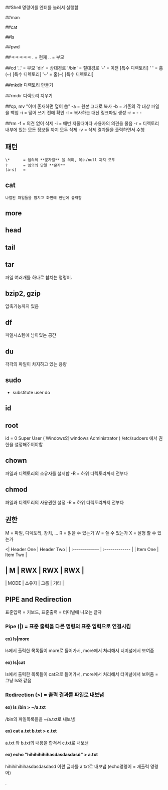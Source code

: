 ##Shell
명령어를 엔터를 눌러서 실행함

##man

##cat

##ls

##pwd

##ㅋㅋㅋㅋㅋ
. = 현재
.. = 부모

##cd
    '..'    = 부모
    'dir'   = 상대경로
    '/bin'  = 절대경로
    '-'     = 이전    [특수 디렉토리]
    ' '     = 홈(~)  [특수 디렉토리]
    '~'     = 홈(~)  [특수 디렉토리]

##mkdir
디렉토리 만들기

##rmdir
디렉토리 지우기

##cp, mv
"이미 존재하면 덮어 씀"
    -a  = 원본 그대로 복사
    -b  = 기존의 각 대상 파일을 백업
    -i  = 덮어 쓰기 전에 확인
    -l  = 복사하는 대신 링크파일 생성
    -r  =
    -
    -

##rm
    -f  = 의견 없이 삭제
    -i  = 매번 지울때마다 사용자의 의견을 물음
    -r  = 디렉토리 내부에 있는 모든 정보들 까지 모두 삭제
    -v  = 삭제 결과들을 출력하면서 수행

## 패턴
    \*      = 임의의 **문자열** 을 의미, 복수/null 까지 모두
    ?       = 임의의 단일 **문자**
    [a-s]   =

## cat
    나열된 파일들을 합치고 화면에 한번에 출력함

## more

## head

## tail

## tar
파일 여러개를 하나로 합치는 명령어.

## bzip2, gzip
압축기능까지 있음

## df
파일시스템에 남아있는 공간

## du
각각의 파일이 차지하고 있는 용량

## sudo
- substitute user do

## id

## root
id = 0
Super User ( Windows의 windows Administrator )
/etc/sudoers 에서 권한을 설정해주어야함


## chown
파일과 디렉토리의 소유자를 설저함
-R  = 하위 디렉토리까지 전부다

## chmod
파일과 디렉토리의 사용권한 설정
-R  = 하위 디렉토리까지 전부다

## 권한

M   = 파일, 디렉토리, 장치, ...
R   = 읽을 수 있는가
W   = 쓸 수 있는가
X   = 실행 할 수 있는가

<| Header One     | Header Two     |
| :------------- | :------------- |
| Item One       | Item Two       |

| M | RWX | RWX | RWX |
---------------
| MODE | 소유자 | 그룹 | 기타 |


## PIPE and Redirection
표준입력 = 키보드,
표준출력 = 터미널에 나오는 글자

### Pipe (|) = 표준 출력을 다른 명령의 표준 입력으로 연결시킴

#### ex) ls|more
ls에서 출력한 목록들이 more로 들어가서, more에서 처리해서 터미널에서 보여줌

#### ex) ls|cat
ls에서 출력한 목록들이 cat으로 들어가서, more에서 처리해서 터미널에서 보여줌 = 그냥 ls와 같음

### Redirection (>) = 출력 결과를 파일로 내보냄
#### ex) ls /bin > ~/a.txt
/bin의 파일목록들을 ~/a.txt로 내보냄
#### ex) cat a.txt b.txt > c.txt
a.txt 와 b.txt의 내용을 합쳐서 c.txt로 내보냄
#### ex) echo "hihihihihihasdasdasdasd" > a.txt
hihihihihihasdasdasdasd 이란 글자를 a.txt로 내보냄
(echo명령어 = 재출력 명령어)



























.
